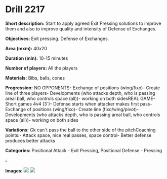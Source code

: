 # Drill 2217

**Short description:**
Start to apply agreed Exit Pressing solutions to improve them and also to improve quality and intensity of Defense of Exchanges.

**Objectives:**
Exit pressing. 
Defense of Exchanges.

**Area (mxm):**
40x20

**Duration (min):**
10-15 minutes

**Number of players:**
All the players

**Materials:**
Bibs, balls, cones

**Progression:**
NO OPPONENTS- Exchange of positions (wing/fixo)- Create line of three players- Developments (who attacks depth, who is passing areal ball, who controls space (all))- working on both sidesREAL GAME- Short games 4v4 (3´)- Defense starts when attacker makes first pass- Exchange of positions (wing/fixo)- Create line (fixo/wing/pivot)- Developments (who attacks depth, who is passing areal ball, who controls space (all))- working on both sides

**Variations:**
Gk can´t pass the ball to the other side of the pitchCoaching points:- Attack space, nice real passes, space control- Better defense produces better attacks

**Categories:**
Positional Attack - Exit Pressing, Positional Defense - Pressing

**:**


**Images:**
![](https://www.coachingfutsal.com/\images\e341e8ee-c9cf-4f4a-8a5a-07547b908b67_01-03.png)
![](https://www.coachingfutsal.com/\images\d2cb2d9e-6b6e-4413-9cb1-edcc216ffee0_01-04.png)

